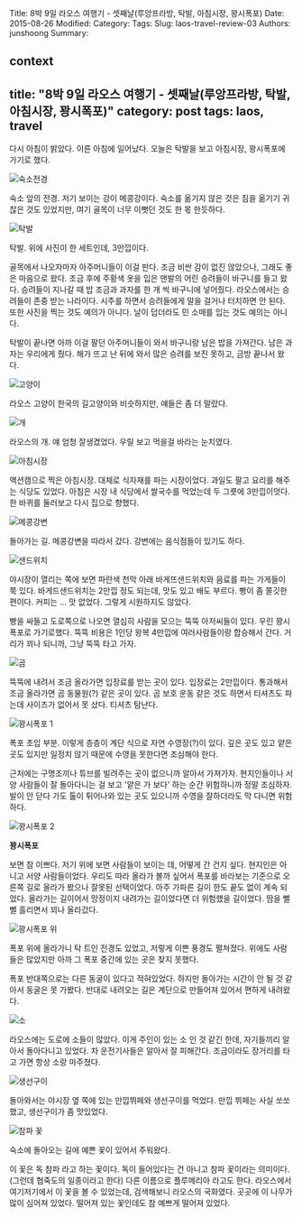 Title: 8박 9일 라오스 여행기 - 셋째날(루앙프라방, 탁발, 아침시장, 꽝시폭포)
Date: 2015-08-26
Modified:
Category:
Tags:
Slug: laos-travel-review-03
Authors: junshoong
Summary:


context
---
title: "8박 9일 라오스 여행기 - 셋째날(루앙프라방, 탁발, 아침시장, 꽝시폭포)"
category: post
tags: laos, travel
---

다시 아침이 밝았다. 이른 아침에 일어났다. 오늘은 탁발을 보고 아침시장, 꽝시폭포에 가기로 했다.


![숙소전경](/images/2015-08-26/laos03-01.jpg)

숙소 앞의 전경. 저기 보이는 강이 메콩강이다. 숙소를 옮기지 않은 것은 짐을 옮기기 귀찮은 것도 있었지만, 여기 골목이 너무 이뻣던 것도 한 몫 한듯하다.

![탁발](/images/2015-08-26/laos03-02.jpg)

탁발. 위에 사진이 한 세트인데, 3만낍이다.

골목에서 나오자마자 아주머니들이 이걸 판다. 조금 비싼 감이 없진 않았으나, 그래도 좋은 마음으로 왔다. 조금 후에 주황색 옷을 입은 맨발의 어린 승려들이 바구니를 들고 왔다. 승려들이 지나갈 때 밥 조금과 과자를 한 개 씩 바구니에 넣어줬다. 라오스에서는 승려들이 존중 받는 나라이다. 시주를 하면서 승려들에게 말을 걸거나 터치하면 안 된다. 또한 사진을 찍는 것도 예의가 아니다. 날이 덥더라도 민 소매를 입는 것도 예의는 아니다.

탁발이 끝나면 아까 이걸 팔던 아주머니들이 와서 바구니랑 남은 밥을 가져간다. 남은 과자는 우리에게 줬다. 해가 뜨고 난 뒤에 와서 많은 승려를 보진 못하고, 금방 끝나서 왔다.

![고양이](/images/2015-08-26/laos03-03.jpg)

라오스 고양이 한국의 길고양이와 비슷하지만, 얘들은 좀 더 말랐다.


![개](/images/2015-08-26/laos03-04.jpg)

라오스의 개. 얘 엄청 잘생겼었다. 우릴 보고 먹을걸 바라는 눈치였다.

![아침시장](/images/2015-08-26/laos03-05.jpg)

액션캠으로 찍은 아침시장. 대체로 식자재를 파는 시장이었다. 과일도 팔고 요리를 해주는 식당도 있었다. 아침은 시장 내 식당에서 쌀국수를 먹었는데 두 그릇에 3만낍이엇다. 한 바퀴를 둘러보고 다시 집으로 향했다.

![메콩강변](/images/2015-08-26/laos03-06.jpg)


돌아가는 길. 메콩강변을 따라서 갔다. 강변에는 음식점들이 있기도 하다.

![샌드위치](/images/2015-08-26/laos03-07.jpg)


야시장이 열리는 쪽에 보면 파란색 천막 아래 바게뜨샌드위치와 음료를 파는 가게들이 쭉 있다. 바게드샌드위치는 2만낍 정도 되는데, 맛도 있고 배도 부르다. 빵이 좀 쫄깃한 편이다. 커피는 ... 맛 없었다. 그렇게 시원하지도 않았다.

빵을 싸들고 도로쪽으로 나오면 열심히 사람을 모으는 뚝뚝 아저씨들이 있다. 우린 꽝시폭포로 가기로했다. 뚝뚝 비용은 1인당 왕복 4만낍에 여러사람들이랑 합승해서 간다. 거리가 꾀나 되니까, 그냥 뚝뚝 타고 가자.

![곰](/images/2015-08-26/laos03-08.jpg)


뚝뚝에 내려서 조금 올라가면 입장료를 받는 곳이 있다. 입장료는 2만낍이다. 통과해서 조금 올라가면 곰 동물원(?) 같은 곳이 있다. 곰 보호 운동 같은 것도 하면서 티셔츠도 파는데 사이즈가 없어서 못 샀다. 티셔츠 탐난다.

![꽝시폭포 1](/images/2015-08-26/laos03-09.jpg)


폭포 초입 부분. 이렇게 층층이 계단 식으로 자연 수영장(?)이 있다. 깊은 곳도 있고 얕은 곳도 있지만 일정치 않기 때문에 수영을 못한다면 조심해야 한다.

근처에는 구명조끼나 튜브를 빌려주는 곳이 없으니까 알아서 가져가자. 현지인들이나 서양 사람들이 잘 돌아다니는 걸 보고 '얕은 가 보다' 하는 순간 위험하니까 정말 조심하자. 발이 안 닫다 가도 톨이 튀어나와 있는 곳도 있으니까 수영을 잘하더라도 막 다니면 위험하다.

![꽝시폭포 2](/images/2015-08-26/laos03-10.jpg)


**꽝시폭포**

보면 참 이쁘다. 저기 위에 보면 사람들이 보이는 데, 어떻게 간 건지 싶다. 현지인은 아니고 서양 사람들이었다. 우리도 따라 올라가 볼까 싶어서 폭포를 바라보는 기준으로 오른쪽 길로 올라가 봤으나 잘못된 선택이었다. 아주 가파른 길이 한도 끝도 없이 계속 되었다. 올라가는 길이어서 망정이지 내려가는 길이었다면 더 위험했을 길이었다. 땀을 뻘뻘 흘리면서 꾀나 올라갔다.


![꽝시폭포 위](/images/2015-08-26/laos03-11.jpg)


폭포 위에 올라가니 탁 트인 전경도 있었고, 저렇게 이쁜 풍경도 펼쳐졌다. 위에도 사람들은 많았지만 아까 그 폭포 중간에 있는 곳은 찾지 못했다.

폭포 반대쪽으로는 다른 동굴이 있다고 적혀있었다. 하지만 돌아가는 시간이 안 될 것 같아서 동굴은 못 가봤다. 반대로 내려오는 길은 계단으로 만들어져 있어서 편하게 내려왔다.

![소](/images/2015-08-26/laos03-12.jpg)


라오스에는 도로에 소들이 많았다. 이게 주인이 있는 소 인 것 같긴 한데, 자기들끼리 알아서 돌아다니고 있었다. 차 운전기사들은 알아서 잘 피해간다. 조금이라도 장거리를 타고 가면 항상 소랑 마주쳤다.


![생선구이](/images/2015-08-26/laos03-13.jpg)

돌아와서는 야시장 옆 쪽에 있는 만낍뷔페와 생선구이를 먹었다. 만낍 뷔페는 사실 쏘쏘했고, 생선구이가 좀 맛있었다.


![참파 꽃](/images/2015-08-26/laos03-14.jpg)


숙소에 돌아오는 길에 예쁜 꽃이 있어서 주워왔다.

이 꽃은 독 참파 라고 하는 꽃이다. 독이 들어있다는 건 아니고 참파 꽃이라는 의미이다.(그런데 협죽도의 일종이라고 한다) 다른 이름으로 플루메리아 라고도 한다. 라오스에서 여기저기에서 이 꽃을 볼 수 있었는데, 검색해보니 라오스의 국화였다. 곳곳에 이 나무가 많이 심어져 있었다. 떨어져 있는 꽃인데도 참 예쁘게 떨어져 있었다.
